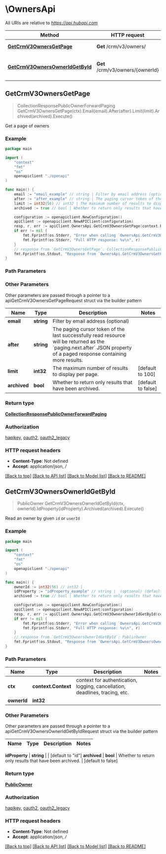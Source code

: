 # \OwnersApi

All URIs are relative to *https://api.hubapi.com*

Method | HTTP request | Description
------------- | ------------- | -------------
[**GetCrmV3OwnersGetPage**](OwnersApi.md#GetCrmV3OwnersGetPage) | **Get** /crm/v3/owners/ | Get a page of owners
[**GetCrmV3OwnersOwnerIdGetById**](OwnersApi.md#GetCrmV3OwnersOwnerIdGetById) | **Get** /crm/v3/owners/{ownerId} | Read an owner by given &#x60;id&#x60; or &#x60;userId&#x60;



## GetCrmV3OwnersGetPage

> CollectionResponsePublicOwnerForwardPaging GetCrmV3OwnersGetPage(ctx).Email(email).After(after).Limit(limit).Archived(archived).Execute()

Get a page of owners

### Example

```go
package main

import (
    "context"
    "fmt"
    "os"
    openapiclient "./openapi"
)

func main() {
    email := "email_example" // string | Filter by email address (optional) (optional)
    after := "after_example" // string | The paging cursor token of the last successfully read resource will be returned as the `paging.next.after` JSON property of a paged response containing more results. (optional)
    limit := int32(56) // int32 | The maximum number of results to display per page. (optional) (default to 100)
    archived := true // bool | Whether to return only results that have been archived. (optional) (default to false)

    configuration := openapiclient.NewConfiguration()
    apiClient := openapiclient.NewAPIClient(configuration)
    resp, r, err := apiClient.OwnersApi.GetCrmV3OwnersGetPage(context.Background()).Email(email).After(after).Limit(limit).Archived(archived).Execute()
    if err != nil {
        fmt.Fprintf(os.Stderr, "Error when calling `OwnersApi.GetCrmV3OwnersGetPage``: %v\n", err)
        fmt.Fprintf(os.Stderr, "Full HTTP response: %v\n", r)
    }
    // response from `GetCrmV3OwnersGetPage`: CollectionResponsePublicOwnerForwardPaging
    fmt.Fprintf(os.Stdout, "Response from `OwnersApi.GetCrmV3OwnersGetPage`: %v\n", resp)
}
```

### Path Parameters



### Other Parameters

Other parameters are passed through a pointer to a apiGetCrmV3OwnersGetPageRequest struct via the builder pattern


Name | Type | Description  | Notes
------------- | ------------- | ------------- | -------------
 **email** | **string** | Filter by email address (optional) | 
 **after** | **string** | The paging cursor token of the last successfully read resource will be returned as the &#x60;paging.next.after&#x60; JSON property of a paged response containing more results. | 
 **limit** | **int32** | The maximum number of results to display per page. | [default to 100]
 **archived** | **bool** | Whether to return only results that have been archived. | [default to false]

### Return type

[**CollectionResponsePublicOwnerForwardPaging**](CollectionResponsePublicOwnerForwardPaging.md)

### Authorization

[hapikey](../README.md#hapikey), [oauth2](../README.md#oauth2), [oauth2_legacy](../README.md#oauth2_legacy)

### HTTP request headers

- **Content-Type**: Not defined
- **Accept**: application/json, */*

[[Back to top]](#) [[Back to API list]](../README.md#documentation-for-api-endpoints)
[[Back to Model list]](../README.md#documentation-for-models)
[[Back to README]](../README.md)


## GetCrmV3OwnersOwnerIdGetById

> PublicOwner GetCrmV3OwnersOwnerIdGetById(ctx, ownerId).IdProperty(idProperty).Archived(archived).Execute()

Read an owner by given `id` or `userId`

### Example

```go
package main

import (
    "context"
    "fmt"
    "os"
    openapiclient "./openapi"
)

func main() {
    ownerId := int32(56) // int32 | 
    idProperty := "idProperty_example" // string |  (optional) (default to "id")
    archived := true // bool | Whether to return only results that have been archived. (optional) (default to false)

    configuration := openapiclient.NewConfiguration()
    apiClient := openapiclient.NewAPIClient(configuration)
    resp, r, err := apiClient.OwnersApi.GetCrmV3OwnersOwnerIdGetById(context.Background(), ownerId).IdProperty(idProperty).Archived(archived).Execute()
    if err != nil {
        fmt.Fprintf(os.Stderr, "Error when calling `OwnersApi.GetCrmV3OwnersOwnerIdGetById``: %v\n", err)
        fmt.Fprintf(os.Stderr, "Full HTTP response: %v\n", r)
    }
    // response from `GetCrmV3OwnersOwnerIdGetById`: PublicOwner
    fmt.Fprintf(os.Stdout, "Response from `OwnersApi.GetCrmV3OwnersOwnerIdGetById`: %v\n", resp)
}
```

### Path Parameters


Name | Type | Description  | Notes
------------- | ------------- | ------------- | -------------
**ctx** | **context.Context** | context for authentication, logging, cancellation, deadlines, tracing, etc.
**ownerId** | **int32** |  | 

### Other Parameters

Other parameters are passed through a pointer to a apiGetCrmV3OwnersOwnerIdGetByIdRequest struct via the builder pattern


Name | Type | Description  | Notes
------------- | ------------- | ------------- | -------------

 **idProperty** | **string** |  | [default to &quot;id&quot;]
 **archived** | **bool** | Whether to return only results that have been archived. | [default to false]

### Return type

[**PublicOwner**](PublicOwner.md)

### Authorization

[hapikey](../README.md#hapikey), [oauth2](../README.md#oauth2), [oauth2_legacy](../README.md#oauth2_legacy)

### HTTP request headers

- **Content-Type**: Not defined
- **Accept**: application/json, */*

[[Back to top]](#) [[Back to API list]](../README.md#documentation-for-api-endpoints)
[[Back to Model list]](../README.md#documentation-for-models)
[[Back to README]](../README.md)

